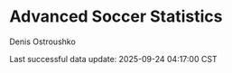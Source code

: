 # Advanced Soccer Statistics
Denis Ostroushko

<!-- gfm -->

Last successful data update: 2025-09-24 04:17:00 CST
